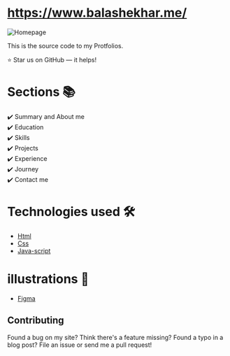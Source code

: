 
# https://www.balashekhar.me/

![Homepage](https://www.linkpicture.com/q/Screenshot-203_1.png)

This is the source code to my Protfolios.

:star: Star us on GitHub — it helps!

# Sections 📚

✔️ Summary and About me\
✔️ Education\
✔️ Skills \
✔️ Projects\
✔️ Experience\
✔️ Journey\
✔️ Contact me

# Technologies used 🛠️

- [Html](https://developer.mozilla.org/en-US/docs/Web/HTML)
- [Css](https://developer.mozilla.org/en-US/docs/Web/CSS)
- [Java-script](https://developer.mozilla.org/en-US/docs/Web/JavaScript)


# illustrations 🍥

- [Figma](https://www.figma.com/)

## Contributing

Found a bug on my site? Think there's a feature missing? Found a typo in a blog post? File an issue or send me a pull request!

